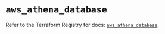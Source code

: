 # `aws_athena_database`

Refer to the Terraform Registry for docs: [`aws_athena_database`](https://registry.terraform.io/providers/hashicorp/aws/5.76.0/docs/resources/athena_database).
